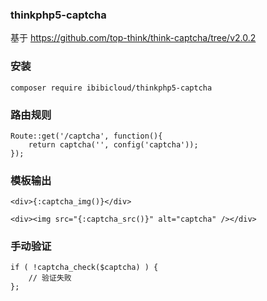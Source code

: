 ### thinkphp5-captcha
基于 https://github.com/top-think/think-captcha/tree/v2.0.2

### 安装
~~~
composer require ibibicloud/thinkphp5-captcha
~~~

### 路由规则
~~~
Route::get('/captcha', function(){
    return captcha('', config('captcha'));
});
~~~

### 模板输出
~~~
<div>{:captcha_img()}</div>
~~~
~~~
<div><img src="{:captcha_src()}" alt="captcha" /></div>
~~~

### 手动验证
~~~
if ( !captcha_check($captcha) ) {
	// 验证失败
};
~~~